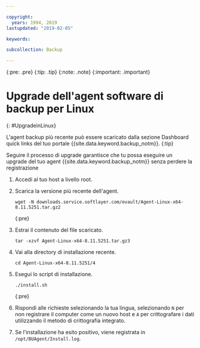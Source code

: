 ```yaml
---

copyright:
  years: 1994, 2019
lastupdated: "2019-02-05"

keywords:

subcollection: Backup

---
```

{:pre: .pre}
{:tip: .tip}
{:note: .note}
{:important: .important}

# Upgrade dell'agent software di backup per Linux
{: #UpgradeinLinux}

L'agent backup più recente può essere scaricato dalla sezione Dashboard quick links del tuo portale {{site.data.keyword.backup_notm}}.
{:tip}

Seguire il processo di upgrade garantisce che tu possa eseguire un upgrade del tuo agent {{site.data.keyword.backup_notm}} senza perdere la registrazione

1. Accedi al tuo host a livello root.
2. Scarica la versione più recente dell'agent.
   ```
   wget -N downloads.service.softlayer.com/evault/Agent-Linux-x64-8.11.5251.tar.gz2
   ```
   {:pre}

3. Estrai il contenuto del file scaricato.

   ```
   tar -xzvf Agent-Linux-x64-8.11.5251.tar.gz3
   ```
4. Vai alla directory di installazione recente.
   ```
   cd Agent-Linux-x64-8.11.5251/4
   ```

5. Esegui lo script di installazione.
   ```
   ./install.sh
   ```
   {:pre}

6. Rispondi alle richieste selezionando la tua lingua, selezionando `N` per non registrare il computer come un nuovo host e `A` per crittografare i dati utilizzando il metodo di crittografia integrato.

7. Se l'installazione ha esito positivo, viene registrata in `/opt/BUAgent/Install.log`.
